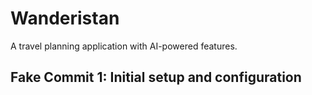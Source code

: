 # Wanderistan

A travel planning application with AI-powered features.

## Fake Commit 1: Initial setup and configuration
